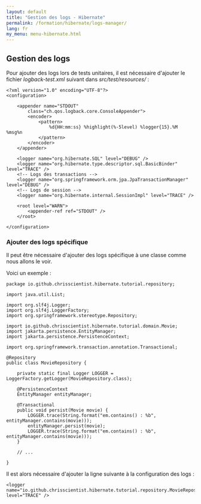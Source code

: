 ```yaml
---
layout: default
title: "Gestion des logs - Hibernate"
permalink: /formation/hibernate/logs-manager/
lang: fr
my_menu: menu-hibernate.html
---
```


## Gestion des logs

Pour ajouter des logs lors de tests unitaires, il est nécessaire d'ajouter le fichier *logback-test.xml* suivant dans *src/test/resources/* :

```
<?xml version="1.0" encoding="UTF-8"?>
<configuration>

	<appender name="STDOUT"
		class="ch.qos.logback.core.ConsoleAppender">
		<encoder>
			<pattern>
				%d{HH:mm:ss} %highlight(%-5level) %logger{15}.%M %msg%n
			</pattern>
		</encoder>
	</appender>
	
	<logger name="org.hibernate.SQL" level="DEBUG" />
	<logger name="org.hibernate.type.descriptor.sql.BasicBinder" level="TRACE" />
	<!-- Logs des transactions -->
    <logger name="org.springframework.orm.jpa.JpaTransactionManager" level="DEBUG" />
    <!-- Logs de session -->
	<logger name="org.hibernate.internal.SessionImpl" level="TRACE" />
	
	<root level="WARN">
		<appender-ref ref="STDOUT" />
	</root>

</configuration>
```

### Ajouter des logs spécifique

Il peut être nécessaire d'ajouter des logs spécifique à une classe comme nous allons le voir.

Voici un exemple :
```
package io.github.chrisscientist.hibernate.tutorial.repository;

import java.util.List;

import org.slf4j.Logger;
import org.slf4j.LoggerFactory;
import org.springframework.stereotype.Repository;

import io.github.chrisscientist.hibernate.tutorial.domain.Movie;
import jakarta.persistence.EntityManager;
import jakarta.persistence.PersistenceContext;

import org.springframework.transaction.annotation.Transactional;

@Repository
public class MovieRepository {
	
	private static final Logger LOGGER = LoggerFactory.getLogger(MovieRepository.class);
	
	@PersistenceContext
	EntityManager entityManager;

	@Transactional
	public void persist(Movie movie) {
		LOGGER.trace(String.format("em.contains() : %b", entityManager.contains(movie)));
		entityManager.persist(movie);
		LOGGER.trace(String.format("em.contains() : %b", entityManager.contains(movie)));
	}
	
	// ...
	
}
```

Il est alors nécessaire d'ajouter la ligne suivante à la configuration des logs :

```
<logger name="io.github.chrisscientist.hibernate.tutorial.repository.MovieRepository" level="TRACE" />
```
